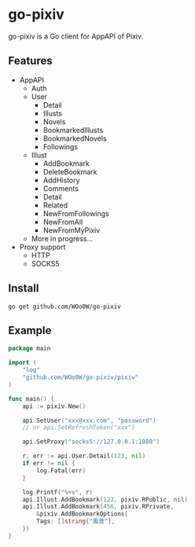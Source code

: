 # go-pixiv

go-pixiv is a Go client for AppAPI of Pixiv.

## Features

* AppAPI
  * Auth
  * User
    * Detail
    * Illusts
    * Novels
    * BookmarkedIllusts
    * BookmarkedNovels
    * Followings
  * Illust
    * AddBookmark
    * DeleteBookmark
    * AddHistory
    * Comments
    * Detail
    * Related
    * NewFromFollowings
    * NewFromAll
    * NewFromMyPixiv
  * More in progress...
* Proxy support
  * HTTP
  * SOCKS5

## Install

`go get github.com/WOo0W/go-pixiv`

## Example

```go
package main

import (
    "log"
    "github.com/WOo0W/go-pixiv/pixiv"
)

func main() {
    api := pixiv.New()

    api.SetUser("xxx@xxx.com", "password")
    // or api.SetRefreshToken("xxx")

    api.SetProxy("socks5://127.0.0.1:1080")

    r, err := api.User.Detail(123, nil)
    if err != nil {
        log.Fatal(err)
    }

    log.Printf("%+v", r)
    api.Illust.AddBookmark(123, pixiv.RPublic, nil)
    api.Illust.AddBookmark(456, pixiv.RPrivate,
        &pixiv.AddBookmarkOptions{
        Tags: []string{"風景"},
    })
}
```
